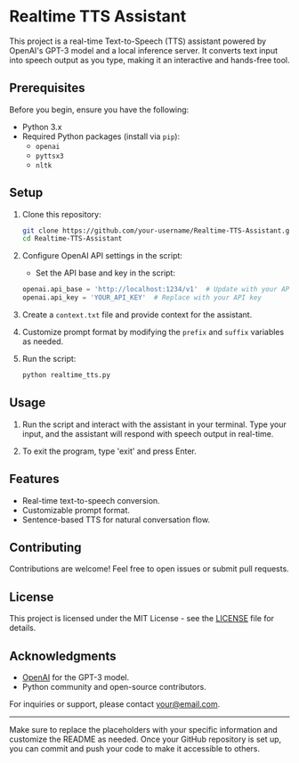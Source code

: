 # Realtime TTS Assistant

This project is a real-time Text-to-Speech (TTS) assistant powered by OpenAI's GPT-3 model and a local inference server. It converts text input into speech output as you type, making it an interactive and hands-free tool.

## Prerequisites

Before you begin, ensure you have the following:

- Python 3.x
- Required Python packages (install via `pip`):
  - `openai`
  - `pyttsx3`
  - `nltk`

## Setup

1. Clone this repository:

   ```bash
   git clone https://github.com/your-username/Realtime-TTS-Assistant.git
   cd Realtime-TTS-Assistant
   ```

2. Configure OpenAI API settings in the script:

   - Set the API base and key in the script:

   ```python
   openai.api_base = 'http://localhost:1234/v1'  # Update with your API endpoint
   openai.api_key = 'YOUR_API_KEY'  # Replace with your API key
   ```

3. Create a `context.txt` file and provide context for the assistant.

4. Customize prompt format by modifying the `prefix` and `suffix` variables as needed.

5. Run the script:

   ```bash
   python realtime_tts.py
   ```

## Usage

1. Run the script and interact with the assistant in your terminal. Type your input, and the assistant will respond with speech output in real-time.

2. To exit the program, type 'exit' and press Enter.

## Features

- Real-time text-to-speech conversion.
- Customizable prompt format.
- Sentence-based TTS for natural conversation flow.

## Contributing

Contributions are welcome! Feel free to open issues or submit pull requests.

## License

This project is licensed under the MIT License - see the [LICENSE](LICENSE) file for details.

## Acknowledgments

- [OpenAI](https://openai.com/) for the GPT-3 model.
- Python community and open-source contributors.

For inquiries or support, please contact [your@email.com](mailto:your@email.com).

---

Make sure to replace the placeholders with your specific information and customize the README as needed. Once your GitHub repository is set up, you can commit and push your code to make it accessible to others.
